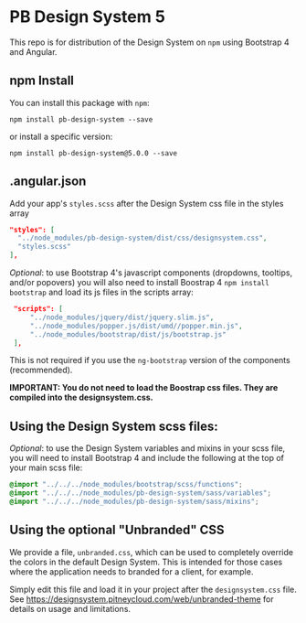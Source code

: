 # PB Design System 5

This repo is for distribution of the Design System on `npm` using Bootstrap 4 and Angular.

## npm Install

You can install this package with `npm`:

```shell
npm install pb-design-system --save
```

or install a specific version:

```shell
npm install pb-design-system@5.0.0 --save
```

## .angular.json

Add your app's `styles.scss` after the Design System css file in the styles array

```json
"styles": [
  "../node_modules/pb-design-system/dist/css/designsystem.css",
  "styles.scss"
],
```

_Optional_: to use Bootstrap 4's javascript components (dropdowns, tooltips, and/or popovers) you will also need to install Boostrap 4 `npm install bootstrap` and load its js files in the scripts array:

```json
 "scripts": [
     "../node_modules/jquery/dist/jquery.slim.js",
     "../node_modules/popper.js/dist/umd//popper.min.js",
     "../node_modules/bootstrap/dist/js/bootstrap.js"
 ],
```

This is not required if you use the `ng-bootstrap` version of the components (recommended).

**IMPORTANT: You do not need to load the Boostrap css files. They are compiled into the designsystem.css.**

## Using the Design System scss files:

_Optional_: to use the Design System variables and mixins in your scss file, you will need to install Bootstrap 4 and include the following at the top of your main scss file:

```scss
@import "../../../node_modules/bootstrap/scss/functions";
@import "../../../node_modules/pb-design-system/sass/variables";
@import "../../../node_modules/pb-design-system/sass/mixins";
```

## Using the optional "Unbranded" CSS

We provide a file, `unbranded.css`, which can be used to completely override the colors in the default Design System. This is intended for those cases where the application needs to branded for a client, for example.

Simply edit this file and load it in your project after the `designsystem.css` file. See https://designsystem.pitneycloud.com/web/unbranded-theme for details on usage and limitations.
